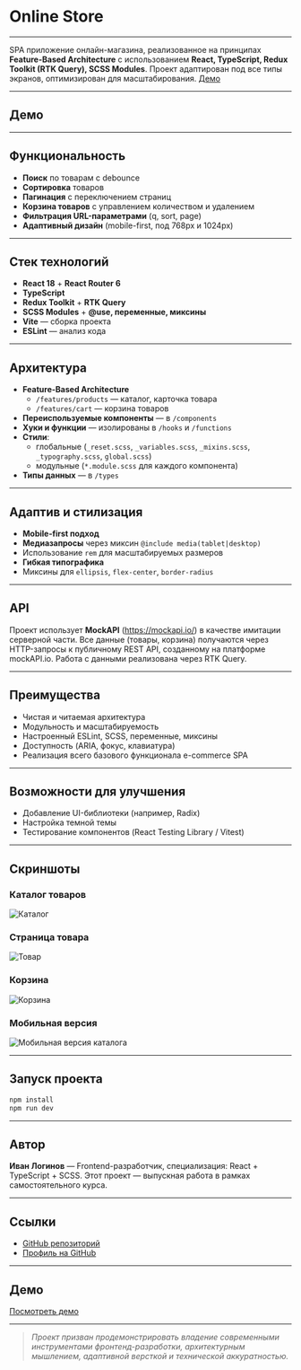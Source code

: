 # Online Store

---

SPA приложение онлайн-магазина, реализованное на принципах **Feature-Based Architecture** с использованием **React, TypeScript, Redux Toolkit (RTK Query), SCSS Modules**. Проект адаптирован под все типы экранов, оптимизирован для масштабирования.
[Демо](https://peach-online-store.netlify.app/)

---

## Демо

---

## Функциональность

- **Поиск** по товарам с debounce
- **Сортировка** товаров
- **Пагинация** с переключением страниц
- **Корзина товаров** с управлением количеством и удалением
- **Фильтрация URL-параметрами** (q, sort, page)
- **Адаптивный дизайн** (mobile-first, под 768px и 1024px)

---

## Стек технологий

- **React 18** + **React Router 6**
- **TypeScript**
- **Redux Toolkit** + **RTK Query**
- **SCSS Modules** + **@use, переменные, миксины**
- **Vite** — сборка проекта
- **ESLint** — анализ кода

---

## Архитектура

- **Feature-Based Architecture**
  - `/features/products` — каталог, карточка товара
  - `/features/cart` — корзина товаров
- **Переиспользуемые компоненты** — в `/components`
- **Хуки и функции** — изолированы в `/hooks` и `/functions`
- **Стили**:
  - глобальные (`_reset.scss`, `_variables.scss`, `_mixins.scss`, `_typography.scss`, `global.scss`)
  - модульные (`*.module.scss` для каждого компонента)
- **Типы данных** — в `/types`

---

## Адаптив и стилизация

- **Mobile-first подход**
- **Медиазапросы** через миксин `@include media(tablet|desktop)`
- Использование `rem` для масштабируемых размеров
- **Гибкая типографика**
- Миксины для `ellipsis`, `flex-center`, `border-radius`

---

## API

Проект использует **MockAPI** (https://mockapi.io/) в качестве имитации серверной части.
Все данные (товары, корзина) получаются через HTTP-запросы к публичному REST API, созданному на платформе mockAPI.io.
Работа с данными реализована через RTK Query.

---

## Преимущества

- Чистая и читаемая архитектура
- Модульность и масштабируемость
- Настроенный ESLint, SCSS, переменные, миксины
- Доступность (ARIA, фокус, клавиатура)
- Реализация всего базового функционала e-commerce SPA

---

## Возможности для улучшения

- Добавление UI-библиотеки (например, Radix)
- Настройка темной темы
- Тестирование компонентов (React Testing Library / Vitest)

---

## Скриншоты

### Каталог товаров

![Каталог](./public/screenshots/catalog.png)

### Страница товара

![Товар](./public/screenshots/product.png)

### Корзина

![Корзина](./public/screenshots/cart.png)

### Мобильная версия

![Мобильная версия каталога](./public/screenshots/mobile-catalog.png)

---

## Запуск проекта

```bash
npm install
npm run dev
```

---

## Автор

**Иван Логинов** — Frontend-разработчик, специализация: React + TypeScript + SCSS. Этот проект — выпускная работа в рамках самостоятельного курса.

---

## Ссылки

- [GitHub репозиторий](https://github.com/ArchibaldKronin/online-store)
- [Профиль на GitHub](https://github.com/ArchibaldKronin)

---

## Демо

[Посмотреть демо](https://peach-online-store.netlify.app/)

---

> _Проект призван продемонстрировать владение современными инструментами фронтенд-разработки, архитектурным мышлением, адаптивной версткой и технической аккуратностью._
